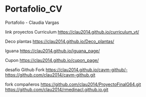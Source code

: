 # Portafolio_CV
Portafolio - Claudia Vargas 

link proyectos 
Curriculum
https://clau2014.github.io/curriculum_vt/

Deco plantas 
https://clau2014.github.io/Deco_plantas/

Iguana
https://clau2014.github.io/iguana_page/

Cupon 
https://clau2014.github.io/cupon_page/

desafio Github Fork
https://clau2014.github.io/cavm-github/- 
https://github.com/clau2014/cavm-github.git


fork compañeros 
https://github.com/clau2014/ProyectoFinalG64.git
https://github.com/clau2014/rmedinacl.github.io.git

